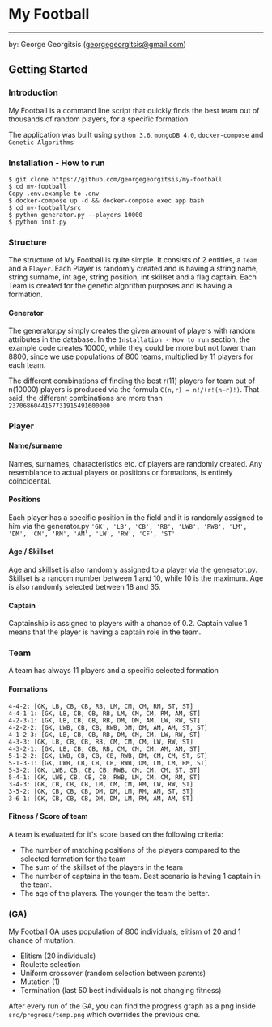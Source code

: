 # My Football
---
by:
George Georgitsis (georgegeorgitsis@gmail.com)

## Getting Started

### Introduction
My Football is a command line script that quickly finds the best team out of thousands of random players, for a specific formation. 

The application was built using `python 3.6`, `mongoDB 4.0`, `docker-compose` and `Genetic Algorithms` 


### Installation - How to run
```
$ git clone https://github.com/georgegeorgitsis/my-football
$ cd my-football
Copy .env.example to .env
$ docker-compose up -d && docker-compose exec app bash
$ cd my-football/src
$ python generator.py --players 10000
$ python init.py
```

### Structure 
The structure of My Football is quite simple. It consists of 2 entities, a `Team` and a `Player`.
Each Player is randomly created and is having a string name, string surname, int age, string position, int skillset and a flag captain.
Each Team is created for the genetic algorithm purposes and is having a formation.

#### Generator
The generator.py simply creates the given amount of players with random attributes in the database. 
In the `Installation - How to run` section, the example code creates 10000, while they could be more but not lower than 8800,
since we use populations of 800 teams, multiplied by 11 players for each team. 

The different combinations of finding the best r(11) players for team out of n(10000) players is produced via the formula 
`C(n,r) = n!/(r!(n−r)!)`. That said, the different combinations are more than `2370686044157731915491600000`   

### Player 

#### Name/surname
Names, surnames, characteristics etc. of players are randomly created. Any resemblance to actual players or positions or formations, is entirely coincidental.  

#### Positions
Each player has a specific position in the field and it is randomly assigned to him via the generator.py
`'GK', 'LB', 'CB', 'RB', 'LWB', 'RWB', 'LM', 'DM', 'CM', 'RM', 'AM', 'LW', 'RW', 'CF', 'ST'`

#### Age / Skillset
Age and skillset is also randomly assigned to a player via the generator.py.
Skillset is a random number between 1 and 10, while 10 is the maximum. 
Age is also randomly selected between 18 and 35.

#### Captain
Captainship is assigned to players with a chance of 0.2. Captain value 1 means that the player 
is having a captain role in the team.

### Team 
A team has always 11 players and a specific selected formation

#### Formations
```
4-4-2: [GK, LB, CB, CB, RB, LM, CM, CM, RM, ST, ST]
4-4-1-1: [GK, LB, CB, CB, RB, LM, CM, CM, RM, AM, ST]
4-2-3-1: [GK, LB, CB, CB, RB, DM, DM, AM, LW, RW, ST]
4-2-2-2: [GK, LWB, CB, CB, RWB, DM, DM, AM, AM, ST, ST]
4-1-2-3: [GK, LB, CB, CB, RB, DM, CM, CM, LW, RW, ST]
4-3-3: [GK, LB, CB, CB, RB, CM, CM, CM, LW, RW, ST]
4-3-2-1: [GK, LB, CB, CB, RB, CM, CM, CM, AM, AM, ST]
5-1-2-2: [GK, LWB, CB, CB, CB, RWB, DM, CM, CM, ST, ST]
5-1-3-1: [GK, LWB, CB, CB, CB, RWB, DM, LM, CM, RM, ST]
5-3-2: [GK, LWB, CB, CB, CB, RWB, CM, CM, CM, ST, ST]
5-4-1: [GK, LWB, CB, CB, CB, RWB, LM, CM, CM, RM, ST]
3-4-3: [GK, CB, CB, CB, LM, CM, CM, RM, LW, RW, ST]
3-5-2: [GK, CB, CB, CB, DM, DM, LM, RM, AM, ST, ST]
3-6-1: [GK, CB, CB, CB, DM, DM, LM, RM, AM, AM, ST]
```

#### Fitness / Score of team
A team is evaluated for it's score based on the following criteria:
- The number of matching positions of the players compared to the selected formation for the team
- The sum of the skillset of the players in the team
- The number of captains in the team. Best scenario is having 1 captain in the team.
- The age of the players. The younger the team the better.

### (GA)
My Football GA uses population of 800 individuals, elitism of 20 and 1 chance of mutation.

- Elitism (20 individuals)
- Roulette selection
- Uniform crossover (random selection between parents)
- Mutation (1)
- Termination (last 50 best individuals is not changing fitness)

After every run of the GA, you can find the progress graph as a png inside `src/progress/temp.png` which overrides the previous one.